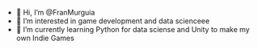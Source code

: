 - 👋 Hi, I’m @FranMurguia
- 👀 I’m interested in game development and data scienceee
- 🌱 I’m currently learning Python for data sciense and Unity to make my own Indie Games

<!---
FranMurguia/FranMurguia is a ✨ special ✨ repository because its `README.md` (this file) appears on your GitHub profile.
You can click the Preview link to take a look at your changes.
--->
